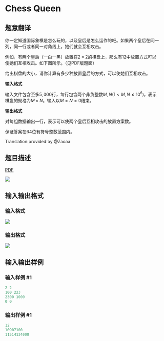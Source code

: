 # Chess Queen

## 题意翻译

你一定知道国际象棋是怎么玩的，以及皇后是怎么运作的吧。如果两个皇后在同一列，同一行或者同一对角线上，她们就会互相攻击。

例如，有两个皇后（一白一黑）放置在$2×2$的棋盘上，那么有$12$中放置方式可以使她们互相攻击。如下图所示。（见PDF版题面）

给出棋盘的大小，请你计算有多少种放置皇后的方式，可以使她们互相攻击。

**输入格式**

输入文件包含至多$5,000$行，每行包含两个非负整数$M,N(1< M,N \leq 10^6 )$，表示棋盘的规格为$M × N$。输入以$M=N=0$结束。

**输出格式**

对每组数据输出一行，表示可以使两个皇后互相攻击的放置方案数。

保证答案在$64$位有符号整数范围内。

Translation provided by @Zaoaa

## 题目描述

[problemUrl]: https://uva.onlinejudge.org/index.php?option=com_onlinejudge&Itemid=8&category=27&page=show_problem&problem=2533

[PDF](https://uva.onlinejudge.org/external/115/p11538.pdf)

![](https://cdn.luogu.com.cn/upload/vjudge_pic/UVA11538/3d0676424e25ee4d01bff01dfc925aa3f1e01215.png)

## 输入输出格式

### 输入格式

![](https://cdn.luogu.com.cn/upload/vjudge_pic/UVA11538/4abcc0ed2cf1b9be825acf991bca8cdd00e45cf0.png)

### 输出格式

![](https://cdn.luogu.com.cn/upload/vjudge_pic/UVA11538/be50895c9ac167c7ecf829822005fd930471dadc.png)

## 输入输出样例

### 输入样例 #1

```cpp
2 2
100 223
2300 1000
0 0
```


### 输出样例 #1

```cpp
12
10907100
11514134000
```


